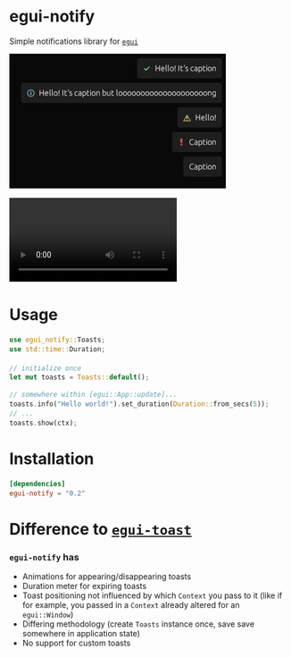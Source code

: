 # egui-notify
Simple notifications library for [`egui`](https://github.com/emilk/egui)

![example_image](media/toasts_type.png)

![example_video](media/toasts_example_video.mp4)
# Usage
```rust
use egui_notify::Toasts;
use std::time::Duration;

// initialize once
let mut toasts = Toasts::default();
```
```rust
// somewhere within [egui::App::update]...
toasts.info("Hello world!").set_duration(Duration::from_secs(5));
// ...
toasts.show(ctx);
```

# Installation
```toml
[dependencies]
egui-notify = "0.2"
```


# Difference to [`egui-toast`](https://github.com/urholaukkarinen/egui-toast)
###  `egui-notify` has
 - Animations for appearing/disappearing toasts
 - Duration meter for expiring toasts
 - Toast positioning not influenced by which `Context` you pass to it (like if for example, you passed in a `Context` already altered for an `egui::Window`)
 - Differing methodology (create `Toasts` instance once, save save somewhere in application state)
 - No support for custom toasts